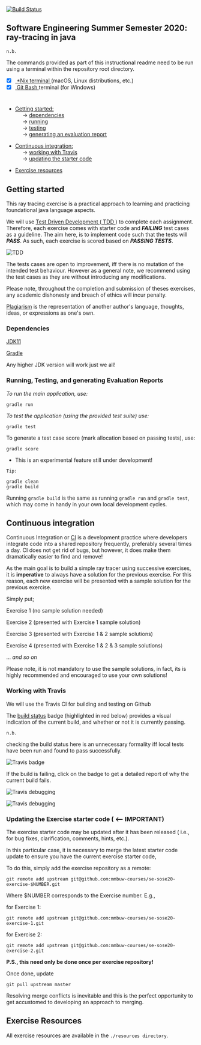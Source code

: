 [![Build Status](https://travis-ci.com/mmbuw-courses/se-sose20-exercise-1.svg?token=vuni5zSQUmyYTd2SHV6a&branch=master)](https://travis-ci.com/mmbuw-courses/se-sose20-exercise-1)

## Software Engineering Summer Semester 2020: ray-tracing in java

`n.b.`

The commands provided as part of this instructional readme need to
be run using a terminal within the repository root directory.

- [x] [ *Nix terminal ](https://en.wikipedia.org/wiki/Unix_shell) (macOS, Linux distributions, etc.)
- [x] [ Git Bash ](https://gitforwindows.org) terminal (for Windows)
#

* [ Getting started: ](#start) <br/>
&nbsp;&nbsp;&nbsp;&nbsp; → [ dependencies ](#dep) <br/>
&nbsp;&nbsp;&nbsp;&nbsp; → [ running ](#run) <br/>
&nbsp;&nbsp;&nbsp;&nbsp; → [ testing ](#run) <br/>
&nbsp;&nbsp;&nbsp;&nbsp; → [ generating an evaluation report ](#run) <br/>

* [ Continuous integration: ](#ci) <br/>
&nbsp;&nbsp;&nbsp;&nbsp; → [ working with Travis ](#travis) <br/>
&nbsp;&nbsp;&nbsp;&nbsp; → [ updating the starter code ](#updates) <br/>

* [ Exercise resources ](#res) <br/>

<a name="start"></a>
## Getting started
This ray tracing exercise is a practical approach to learning and practicing foundational java language aspects.

We will use [ Test Driven Development ](https://en.wikipedia.org/wiki/Test-driven_development) ([ TDD ](https://en.wikipedia.org/wiki/Test-driven_development))
to complete each assignment.
Therefore, each exercise comes with starter code and ***FAILING*** test cases as a guideline.
The aim here, is to implement code such that the tests will ***PASS***.
As such, each exercise is scored based on ***PASSING TESTS***.

![ TDD ](resources/images/tdd.png)


The tests cases are open to improvement, iff there is no mutation of the intended test behaviour.
However as a general note, we recommend using the test cases as they are without introducing any modifications.


Please note, throughout the completion and submission of theses exercises,
any academic dishonesty and breach of ethics will incur penalty.

[Plagiarism](https://en.wikipedia.org/wiki/Plagiarism#cite_note-RandomHouse95-1) is the representation of another
author's language, thoughts, ideas, or expressions as one's own.

<a name="dep"></a>
### Dependencies
[JDK11](https://jdk.java.net/11/)

[Gradle](https://gradle.org/install/)

Any higher JDK version will work just we all!

<a name="run"></a>
### Running, Testing, and generating Evaluation Reports
*To run the main application, use:*
```
gradle run
```

*To test the application (using the provided test suite) use:*
```
gradle test
```

To generate a test case score (mark allocation based on passing tests), use:
```
gradle score
```
- This is an experimental feature still under development!

`Tip:`
```
gradle clean
gradle build
```
Running `gradle build` is the same as running `gradle run` and `gradle test`, which
may come in handy in your own local development cycles.

<a name="who"></a>
## Continuous integration
Continuous Integration or [CI](https://codeship.com/continuous-integration-essentials)
is a development practice where developers integrate code into a shared repository frequently,
preferably several times a day.
CI does not get rid of bugs, but however,
it does make them dramatically easier to find and remove!

As the main goal is to build a simple ray tracer using successive exercises,
it is **imperative** to always have a solution for the previous exercise.
For this reason,
each new exercise will be presented with a sample solution for the previous exercise.

Simply put;

Exercise 1 (no sample solution needed)

Exercise 2 (presented with Exercise 1 sample solution)

Exercise 3 (presented with Exercise 1 & 2 sample solutions)

Exercise 4 (presented with Exercise 1 & 2 & 3 sample solutions)

... *and so on*

Please note, it is not mandatory to use the sample solutions, in fact, its is highly recommended and encouraged to use your own solutions!

<a name="travis"></a>
### Working with Travis
We will use the Travis CI for building and testing on Github

The [build status](https://travis-ci.com/mmbuw-courses/se-ws19-exercise-6.svg?token=vuni5zSQUmyYTd2SHV6a&branch=master)
badge (highlighted in red below) provides a visual indication of the current build, and whether or not it is currently passing.

`n.b.`

checking the build status here is an unnecessary formality iff local tests have been run and found to pass successfully.

![Travis badge](resources/images/badge.png)

If the build is failing, click on the badge to get a detailed report of why the current build fails.

![Travis debugging](resources/images/travis.png)

![Travis debugging](resources/images/debug.png)

<a name="updates"></a>
### Updating the Exercise starter code ( <-- IMPORTANT)
The exercise starter code may be updated after it has been released ( i.e., for bug fixes, clarification, comments, hints, etc.).

In this particular case, it is necessary to merge the latest starter code update to ensure you have the current exercise starter code,

To do this, simply add the exercise repository as a remote:

```
git remote add upstream git@github.com:mmbuw-courses/se-sose20-exercise-$NUMBER.git
```
Where $NUMBER corresponds to the Exercise number. E.g.,

for Exercise 1:
```
git remote add upstream git@github.com:mmbuw-courses/se-sose20-exercise-1.git
```
for Exercise 2:
```
git remote add upstream git@github.com:mmbuw-courses/se-sose20-exercise-2.git
```
**P.S., this need only be done once per exercise repository!**

Once done, update

```
git pull upstream master
```
Resolving merge conflicts is inevitable and this is the perfect opportunity to get accustomed to developing an approach to merging.


<a name="res"></a>
## Exercise Resources
All exercise resources are available in the `./resources directory`.
